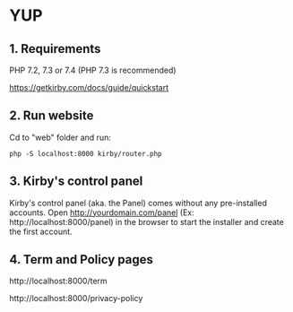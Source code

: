 # YUP

## 1. Requirements
PHP 7.2, 7.3 or 7.4
(PHP 7.3 is recommended)

https://getkirby.com/docs/guide/quickstart

## 2. Run website
Cd to "web" folder and run:
```
php -S localhost:8000 kirby/router.php
```

## 3. Kirby's control panel
Kirby's control panel (aka. the Panel) comes without any pre-installed accounts. Open http://yourdomain.com/panel (Ex: http://localhost:8000/panel) in the browser to start the installer and create the first account.

## 4. Term and Policy pages
http://localhost:8000/term

http://localhost:8000/privacy-policy
